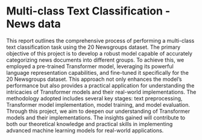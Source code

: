 <h1>Multi-class Text Classification - News data</h1>
This report outlines the comprehensive process of performing a multi-class text classification task using the 20 Newsgroups dataset. The primary objective of this project is to develop a robust model capable of accurately categorizing news documents into different groups. To achieve this, we employed a pre-trained Transformer model, leveraging its powerful language representation capabilities, and fine-tuned it specifically for the 20 Newsgroups dataset. This approach not only enhances the model’s performance but also provides a practical application for understanding the intricacies of Transformer models and their real-world implementations. The methodology adopted includes several key stages: text preprocessing, Transformer model implementation, model training, and model evaluation. Through this project, we aim to deepen our understanding of Transformer models and their implementations. The insights gained will contribute to both our theoretical knowledge and practical skills in implementing advanced machine learning models for real-world applications.
